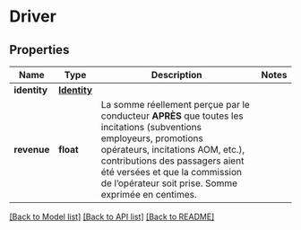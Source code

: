 # Driver

## Properties
Name | Type | Description | Notes
------------ | ------------- | ------------- | -------------
**identity** | [**Identity**](Identity.md) |  | 
**revenue** | **float** | La somme réellement perçue par le conducteur **APRÈS** que toutes les incitations (subventions employeurs, promotions opérateurs, incitations AOM, etc.), contributions des passagers aient été versées et que la commission de l’opérateur soit prise. Somme exprimée en centimes.  | 

[[Back to Model list]](../README.md#documentation-for-models) [[Back to API list]](../README.md#documentation-for-api-endpoints) [[Back to README]](../README.md)

